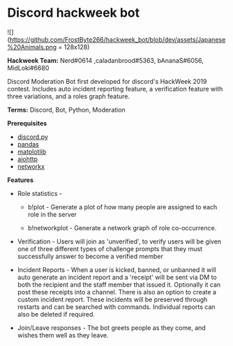 # Discord hackweek bot
![](https://github.com/FrostByte266/hackweek_bot/blob/dev/assets/Japanese%20Animals.png = 128x128)

**Hackweek Team:**
Nerd#0614 ,caladanbrood#5363, bAnanaS#6056, MidLoki#6680

Discord Moderation Bot first developed for discord's HackWeek 2019 contest.
Includes auto incident reporting feature, a verification feature with three variations, and a roles graph feature.

 
 **Terms:**
Discord, Bot, Python, Moderation

<b>Prerequisites</b>
* [discord.py](https://github.com/Rapptz/discord.py)
* [pandas](https://github.com/pandas-dev/pandas)
* [matplotlib](https://github.com/matplotlib/matplotlib)
* [aiohttp](https://github.com/aio-libs/aiohttp)
* [networkx](https://github.com/networkx)

<b>Features</b>

* Role statistics - 
    - b!plot - Generate a plot of how many people are assigned to each role in the server
    
    - b!networkplot - Generate a network graph of role co-occurrence.
* Verification - Users will join as 'unverified', to verify users will be given one of three different types of challenge prompts that they must successfully answer to become a verified member

* Incident Reports - When a user is kicked, banned, or unbanned it will auto generate an incident report and a 'receipt' will be sent via DM to both the recipient and the staff member that issued it. 
Optionally it can post these receipts into a channel. There is also an option to create a custom incident report. These incidents will be preserved through restarts and can be searched with 
commands. Individual reports can also be deleted if required.

* Join/Leave responses - The bot greets people as they come, and wishes them well as they leave.